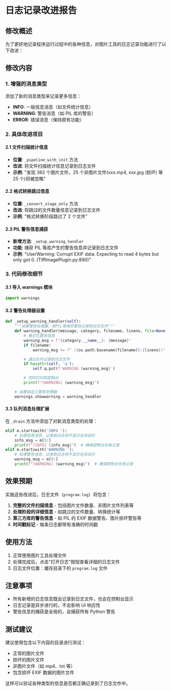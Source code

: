 <!-- @format -->

# 日志记录改进报告

## 修改概述

为了更好地记录程序运行过程中的各种信息，对图片工具的日志记录功能进行了以下改进：

## 修改内容

### 1. 增强的消息类型

添加了新的消息类型来记录更多信息：

-   **INFO**: 一般信息消息（如文件统计信息）
-   **WARNING**: 警告消息（如 PIL 库的警告）
-   **ERROR**: 错误消息（保持原有功能）

### 2. 具体改进项目

#### 2.1 文件扫描统计信息

-   **位置**: `_pipeline_with_init` 方法
-   **改进**: 将文件扫描统计信息记录到日志文件
-   **示例**: "发现 382 个图片文件，25 个非图片文件(xxx.mp4, xxx.jpg (损坏) 等 25 个)将被忽略"

#### 2.2 格式转换跳过信息

-   **位置**: `_convert_stage_only` 方法
-   **改进**: 将跳过的文件数量信息记录到日志文件
-   **示例**: "格式转换阶段跳过了 2 个文件"

#### 2.3 PIL 警告信息捕获

-   **新增方法**: `_setup_warning_handler`
-   **功能**: 捕获 PIL 等库产生的警告信息并记录到日志文件
-   **示例**: "UserWarning: Corrupt EXIF data. Expecting to read 4 bytes but only got 0. (TiffImagePlugin.py:890)"

### 3. 代码修改细节

#### 3.1 导入 warnings 模块

```python
import warnings
```

#### 3.2 警告处理器设置

```python
def _setup_warning_handler(self):
    """设置警告处理器，将PIL等库的警告记录到日志文件"""
    def warning_handler(message, category, filename, lineno, file=None, line=None):
        # 格式化警告信息
        warning_msg = f"{category.__name__}: {message}"
        if filename:
            warning_msg += f" ({os.path.basename(filename)}:{lineno})"

        # 通过队列记录到日志文件
        if hasattr(self, 'q'):
            self.q.put(f'WARNING {warning_msg}')

        # 同时打印到控制台
        print(f"[WARNING] {warning_msg}")

    # 设置自定义警告处理器
    warnings.showwarning = warning_handler
```

#### 3.3 队列消息处理扩展

在 `_drain` 方法中添加了对新消息类型的处理：

```python
elif m.startswith('INFO '):
    # 处理信息消息，记录到日志但不显示在状态栏
    info_msg = m[5:]
    print(f"[INFO] {info_msg}")  # 确保控制台也有记录
elif m.startswith('WARNING '):
    # 处理警告消息，记录到日志但不显示在状态栏
    warning_msg = m[8:]
    print(f"[WARNING] {warning_msg}")  # 确保控制台也有记录
```

## 效果预期

实施这些改进后，日志文件（`program.log`）将包含：

1. **完整的文件扫描信息** - 包括图片文件数量、非图片文件列表等
2. **处理阶段的详细信息** - 如跳过的文件数量、转换统计等
3. **第三方库的警告信息** - 如 PIL 的 EXIF 数据警告、图片损坏警告等
4. **时间戳标记** - 每条日志都带有准确的时间戳

## 使用方法

1. 正常使用图片工具处理文件
2. 处理完成后，点击"打开日志"按钮查看详细的日志文件
3. 日志文件位置：缓存目录下的 `program.log` 文件

## 注意事项

-   所有新增的日志信息既会记录到日志文件，也会在控制台显示
-   日志记录是异步进行的，不会影响 UI 响应性
-   警告信息的捕获是全局的，会捕获所有 Python 警告

## 测试建议

建议使用包含以下内容的目录进行测试：

-   正常的图片文件
-   损坏的图片文件
-   非图片文件（如 mp4、txt 等）
-   包含损坏 EXIF 数据的图片文件

这样可以验证各种类型的信息是否都正确记录到了日志文件中。
